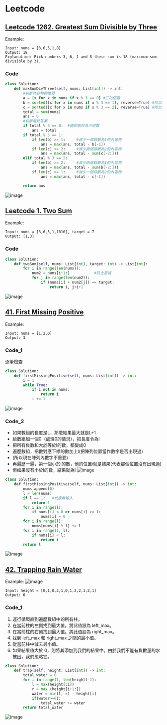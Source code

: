 # Leetcode

## [Leetcode 1262. Greatest Sum Divisible by Three](https://leetcode.com/problems/greatest-sum-divisible-by-three/)
Example:
```
Input: nums = [3,6,5,1,8]
Output: 18
Explanation: Pick numbers 3, 6, 1 and 8 their sum is 18 (maximum sum divisible by 3).
```
### Code
```python
class Solution:
    def maxSumDivThree(self, nums: List[int]) -> int:
        #判斷內容物的性質
        a = [x for x in nums if x % 3 == 0] #三的倍數
        b = sorted([x for x in nums if x % 3 == 1], reverse=True) #除以三餘一，並反向排序
        c = sorted([x for x in nums if x % 3 == 2], reverse=True) #除以三餘二，並反向排序
        total = sum(nums)
        ans = 0
        #判斷最終答案
        if total % 3 == 0:  #總和剛好為三倍數
            ans = total
        if total % 3 == 1:
            if len(b) >= 1:     #減少一個餘數為1的內容物
                ans = max(ans, total - b[-1])
            if len(c) >= 2:     #減少兩個餘數為2的內容物
                ans = max(ans, total - sum(c[-2:]))
        elif total % 3 == 2:    
            if len(b) >= 2:     #減少兩個餘數為1的內容物
                ans = max(ans, total - sum(b[-2:]))
            if len(c) >= 1:     #減少一個餘數為2的內容物
                ans = max(ans, total - c[-1])

        return ans
```
![image](https://user-images.githubusercontent.com/69243911/126322365-9f45516c-a745-4264-b0da-49a3f2903c06.png)


## [Leetcode 1. Two Sum](https://leetcode.com/problems/two-sum/)

Example:
```
Input: nums = [3,6,5,1,1010], target = 7
Output: [1,3]
```
### Code
```python
class Solution:
    def twoSum(self, nums: List[int], target: int) -> List[int]:
        for i in range(len(nums)):
            num2 = nums[i+1:]           #防止重複 
            for j in range(len(num2)):
                if (nums[i] + num2[j]) == target:
                    return i, j+i+1
```
![image](https://user-images.githubusercontent.com/69243911/126322610-cf6d57e0-daba-450c-922f-a64740554438.png)

## [41. First Missing Positive](https://leetcode.com/problems/first-missing-positive/)
Example:
```
Input: nums = [1,2,0]
Output: 3
```
### Code_1
逐筆檢查 
```python
class Solution:
    def firstMissingPositive(self, nums: List[int]) -> int:
        i = 1
        while True:
            if i not in nums:
                return i
            i += 1
```
![image](https://user-images.githubusercontent.com/69243911/127019290-4c3dc49d-cea8-4f67-97c1-58e035c7ff2a.png)

### Code_2
* 如果數組的長度是L，那麼結果最大就是L+1
* 給數組加一個0（處理0的情況），把長度令為l
* 把所有負數和大於等於l的數，都變成0
* 遍歷數組，把數對應下標的數加上l(把陣列位置當作數字是否出現過)
* (所以現在陣列內數字不重要)
* 再遍歷一遍，第一個小於l的數，他的位置i就是結果(代表那個位置沒有出現過)
* 但如果沒有小於l的數，結果就為l
![image](https://user-images.githubusercontent.com/69243911/127035902-3f8779ed-4728-4999-8042-222a28a2858c.png)

```python
class Solution:
    def firstMissingPositive(self, nums: List[int]) -> int:
        nums.append(0)
        l = len(nums)
        if l == 1:   #代表無輸入
            return 1
        for i in range(l):
            if nums[i] < 0 or nums[i] >= l:
                nums[i] = 0
        for i in range(l):
            nums[nums[i] % l] += l
        for i in range(1, l):
            if nums[i] < l:
                return i
        return l
```
![image](https://user-images.githubusercontent.com/69243911/127019341-cde7cdc6-555c-4e62-a449-1e47d7e1dc5f.png)

## [42. Trapping Rain Water](https://leetcode.com/problems/trapping-rain-water/)
Example:
![image](https://user-images.githubusercontent.com/69243911/128008569-f27b865c-a723-4016-886f-9d76d9987aa7.png)

```
Input: height = [0,1,0,2,1,0,1,3,2,1,2,1]
Output: 6
```
### Code_1
1. 運行循環直到遍歷數組中的所有柱。 
2. 在當前柱的左側找到最大值。將此值設為 left_max。
3. 在當前柱的右側找到最大值。將此值設為 right_max。
4. 找到 left_max 和 right_max 之間的最小值。
5. 從當前柱中減去最小值。
6. 如果結果值大於 0，則將其添加到我們的結果中。由於我們不能有負數量的水被困，我們忽略它。
```python
class Solution:
    def trap(self, height: List[int]) -> int: 
        total_water = 0 
        for i in range(1, len(height)-1): 
            l = max(height[:i]) 
            r = max (height[i+1:]) 
            water = min(l, r) - height[i] 
            if(water>=0): 
                total_water += water 
        return total_water
```
![image](https://user-images.githubusercontent.com/69243911/128019570-876ace64-2976-4e32-83b9-2c232eecb4ff.png)

